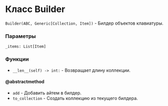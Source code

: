 # Класс Builder
`Builder(ABC, Generic[Collection, Item])` - Билдер объектов клавиатуры.
### Параметры

`_items: List[Item]`

### Функции
- `__len__(self) -> int:` - Возвращает длину коллекции.


#### @abstractmethod
- `add` - Добавить айтем в билдер.
- `to_collection` - Создать коллекцию из текущего билдера.
